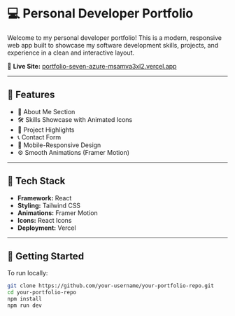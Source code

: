 # 💻 Personal Developer Portfolio

Welcome to my personal developer portfolio! This is a modern, responsive web app built to showcase my software development skills, projects, and experience in a clean and interactive layout.

🔗 **Live Site:** [portfolio-seven-azure-msamva3xl2.vercel.app](https://portfolio-seven-azure-msamva3xl2.vercel.app/)

---

## 📌 Features

- 🧠 About Me Section
- 🛠️ Skills Showcase with Animated Icons
- 🚀 Project Highlights
- 📞 Contact Form
- 📱 Mobile-Responsive Design
- ⚙️ Smooth Animations (Framer Motion)

---

## 🧰 Tech Stack

- **Framework:** React
- **Styling:** Tailwind CSS
- **Animations:** Framer Motion
- **Icons:** React Icons
- **Deployment:** Vercel

---

## 🚀 Getting Started

To run locally:

```bash
git clone https://github.com/your-username/your-portfolio-repo.git
cd your-portfolio-repo
npm install
npm run dev
